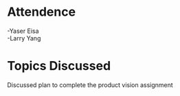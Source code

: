 # Attendence  
-Yaser Eisa   
-Larry Yang

# Topics Discussed
Discussed plan to complete the product vision assignment


